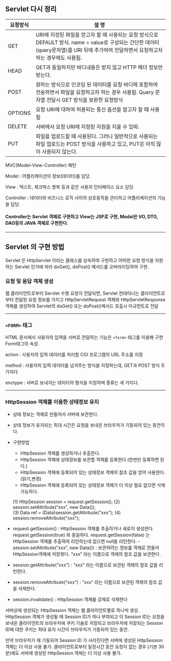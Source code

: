 ## Servlet 다시 정리
 
| 요청방식 | 설 명                                                        |
| -------- | ------------------------------------------------------------ |
| GET      | URI에 지정된 파일을 얻고자 할 때 사용되는 요청 방식으로 DEFAULT 방식. name = value로 구성되는 간단한 데이터(query문자열)를 URI 뒤에 추가하여 전달하면서 요청하고자 하는 경우에도 사용됨. |
| HEAD     | GET과 동일하지만 바디내용은 받지 않고 HTTP 헤더 정보만 받는다. |
| POST     | 원하는 방식으로 인코딩 된 데이터를 요청 바디에 포함하여 전송하면서 파일을 요청하고자 하는 경우 사용됨. Query 문자열 전달시 GET 방식을 보완한 요청방식 |
| OPTIONS  | 요청 URI에 대하여 허용되는 통신 옵션을 알고자 할 때 사용됨   |
| DELETE   | 서버에서 요청 URI에 지정된 자원을 지울 수 있따.              |
| PUT      | 파일을 업로드할 때 사용된다. 그러나 일반적으로 사용되는 파일 업로드는 POST 방식을 사용하고 있고, PUT은 아직 많이 사용되지 않는다. |

MVC(Model-View-Controller) 패턴

Model : 어플리케이션의 정보(데이터)를 담당.

View : 텍스트, 체크박스 항복 등과 같은 사용자 인터페이스 요소 담당.

Controller : 데이터와 비즈니스 로직 사이의 상호동작을 관리하고 어플리케이션의 기능을 담당. 

#### Controller는 Servlet 객체로 구현하고 View는 JSP로 구현, Model은 VO, DTO, DAO등의 JAVA 객체로 구현한다.

---

## Servlet 의 구현 방법

Servlet 은 HttpServlet 이라는 클래스를 상속하여 구현하고 어떠한 요청 방식을 지원하는 Servlet 인가에 따라 doGet(), doPost() 메서드를 오버라이딩하여 구현. 

### 요청 및 응답 객체 생성

웹 클라이언트로부터 Servlet 수행 요청이 전달되면, Servlet 컨테이너는 클라이언트로부터 전달된 요청 정보를 가지고 HttpServletRequest 객체와 HttpServletResponse 객체를 생성하여 Servlet의 doGet() 또는 doPost()메서드 호출시 아규먼트로 전달

---

### `<FORM>` 태그

HTML 문서에서 사용자의 입력을 서버로 전달하는 기능은 `<form>` 태그를 이용해 구현 Form태그의 속성.

action : 사용자의 입력 데이터를 처리할 CGI 프로그램의 URL 주소를 지정

method : 사용자의 입력 데이터를 넘겨주는 방식을 지정하는데, GET과 POST 방식 두 가지다. 

enctype : 서버로 보내지는 데이터의 형식을 지정하며 종류는 세 가지다. 

---

### HttpSession 객체를 이용한 상태정보 유지

-  상태 정보는 객체로 만들어서 서버에 보관한다.

- 상태 정보가 유지되는 최대 시간은 요청을 보내온 브라우저가 기동되어 있는 동안이다.

- 구현방법 

  - HttpSession 객체를 생성하거나 추출한다.
  - HttpSession 객체에 상태정보를 보관할 객체를 등록한다.(한번만 등록하면 된다.)
  - HttpSession 객체에 등록되어 있는 상태정보 객체의 참조 값을 얻어 사용한다.(읽기,변경)
  - HttpSession 객체에 등록되어 있는 상태정보 객체가 더 이상 필요 없으면 삭제 가능하다. 

  (1) HttpSession session = request.getSession(); 
  (2) session.setAttribute(“xxx”, new Data());  
  (3) Data ref = (Data)session.getAttribute(“xxx”); 
  (4) session.removeAttribute(“xxx");

- request.getSession() : HttpSession 객체를 추출하거나 새로이 생성한다. request.getSession(true) 와 동일하다. request.getSession(false) 는 HttpSession 객체를 추출하여 리턴하는데 없으면 null을 리턴한다.                 - session.setAttribute(“xxx”, new Data()) : 보관하려는 정보를 객체로 먼들어  HttpSession객체에 저장핚다. “xxx” 라는 이름으로 객체의 참조 값을 보관한다 . 

- session.getAttribute(“xxx”) : “xxx” 라는 이름으로 보관된 객체의 참조 값을 리턴한다. 

- session.removeAttribute(“xxx”) : “xxx” 라는 이름으로 보관된 객체의 참조 값을 삭제한다. 

- session.invalidate() : HttpSession 객체를 강제로 삭제한다

서버상에 생성되는 HttpSession 객체는 웹 클라이언트별로 하나씩 생성. HttpSession 객체가 생성될 때 Session ID가 하나 부여되고 이 Session ID는 요청을 보내온 클라이언트의 브라우저에 쿠키 기술로 저장되고 브라우저에 저장되는 Session ID에 대한 쿠키는 최대 유지 시간이 브라우저가 기동되어 있는 동안.

만약 브라우저가 재 기동되어 Session ID 가 사라진다면 서버에 생성된 HttpSession 객체는 더 이상 사용 불가. 클라이언트로부터 일정시간 동안 요청이 없는 경우 (기본 30분)에도 서버에 생성된 HttpSession 객체는 더 이상 사용 불가.